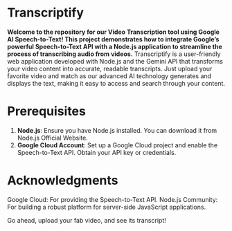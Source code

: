 # Transcriptify
**Welcome to the repository for our Video Transcription tool using Google AI Speech-to-Text! This project demonstrates how to integrate Google’s powerful Speech-to-Text API with a Node.js application to streamline the process of transcribing audio from videos.**
Transcriptify is a user-friendly web application developed with Node.js and the Gemini API that transforms your video content into accurate, readable transcripts. Just upload your favorite video and watch as our advanced AI technology generates and displays the text, making it easy to access and search through your content.

# Prerequisites
1. **Node.js**: Ensure you have Node.js installed. You can download it from Node.js Official Website.
2. **Google Cloud Account**: Set up a Google Cloud project and enable the Speech-to-Text API. Obtain your API key or credentials.

# Acknowledgments
Google Cloud: For providing the Speech-to-Text API.
Node.js Community: For building a robust platform for server-side JavaScript applications.

Go ahead, upload your fab video, and see its transcript!
